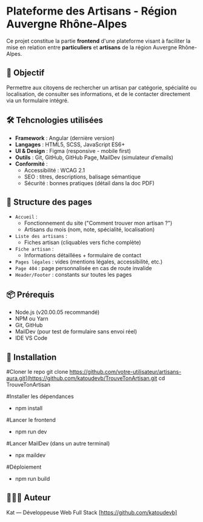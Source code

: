 # Plateforme des Artisans - Région Auvergne Rhône-Alpes

Ce projet constitue la partie **frontend** d'une plateforme visant à faciliter la mise en relation entre **particuliers** et **artisans** de la région Auvergne Rhône-Alpes.

## 🎯 Objectif

Permettre aux citoyens de rechercher un artisan par catégorie, spécialité ou localisation, de consulter ses informations, et de le contacter directement via un formulaire intégré.

## 🛠️ Tehcnologies utilisées

- **Framework** : Angular (dernière version)
- **Langages** : HTML5, SCSS, JavaScript ES6+
- **UI & Design** : Figma (responsive - mobile first)
- **Outils** : Git, GitHub, GitHub Page, MailDev (simulateur d’emails)
- **Conformité** :
  - Accessibilité : WCAG 2.1
  - SEO : titres, descriptions, balisage sémantique
  - Sécurité : bonnes pratiques (détail dans la doc PDF)

## 📁 Structure des pages

- `Accueil` :
  - Fonctionnement du site ("Comment trouver mon artisan ?")
  - Artisans du mois (nom, note, spécialité, localisation)
- `Liste des artisans` :
  - Fiches artisan (cliquables vers fiche complète)
- `Fiche artisan` :
  - Informations détaillées + formulaire de contact
- `Pages légales` : vides (mentions légales, accessibilité, etc.)
- `Page 404` : page personnalisée en cas de route invalide
- `Header/Footer` : constants sur toutes les pages

## 📦 Prérequis

- Node.js (v20.00.05 recommandé)
- NPM ou Yarn
- Git, GitHub
- MailDev (pour test de formulaire sans envoi réel)
- IDE VS Code

## 🚀 Installation

#Cloner le repo
git clone https://github.com/votre-utilisateur/artisans-aura.git](https://github.com/katoudevb/TrouveTonArtisan.git
cd TrouveTonArtisan

#Installer les dépendances
- npm install

#Lancer le frontend
- npm run dev

#Lancer MailDev (dans un autre terminal)
- npx maildev

#Déploiement 
- npm run build

## 🤵🏼‍♀️ Auteur
Kat — Développeuse Web Full Stack
[https://github.com/katoudevb]
